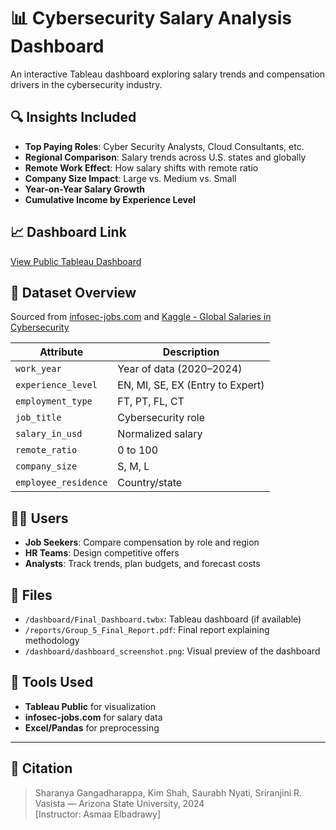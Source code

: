 # 📊 Cybersecurity Salary Analysis Dashboard

An interactive Tableau dashboard exploring salary trends and compensation drivers in the cybersecurity industry.

## 🔍 Insights Included
- **Top Paying Roles**: Cyber Security Analysts, Cloud Consultants, etc.
- **Regional Comparison**: Salary trends across U.S. states and globally
- **Remote Work Effect**: How salary shifts with remote ratio
- **Company Size Impact**: Large vs. Medium vs. Small
- **Year-on-Year Salary Growth**
- **Cumulative Income by Experience Level**

## 📈 Dashboard Link
[View Public Tableau Dashboard](https://public.tableau.com/app/profile/sriranjini.ramesh.vasista/viz/Group_5_17137472009180/Final_Dashboard)

## 🧰 Dataset Overview
Sourced from [infosec-jobs.com](https://infosec-jobs.com/salaries/) and [Kaggle - Global Salaries in Cybersecurity](https://www.kaggle.com/datasets/infosecjobs/global-salaries-in-cybersecurity-infosec)

| Attribute           | Description                                |
|---------------------|--------------------------------------------|
| `work_year`         | Year of data (2020–2024)                   |
| `experience_level`  | EN, MI, SE, EX (Entry to Expert)           |
| `employment_type`   | FT, PT, FL, CT                             |
| `job_title`         | Cybersecurity role                         |
| `salary_in_usd`     | Normalized salary                          |
| `remote_ratio`      | 0 to 100                                   |
| `company_size`      | S, M, L                                     |
| `employee_residence`| Country/state                              |

## 👩‍💻 Users
- **Job Seekers**: Compare compensation by role and region
- **HR Teams**: Design competitive offers
- **Analysts**: Track trends, plan budgets, and forecast costs

## 📄 Files
- `/dashboard/Final_Dashboard.twbx`: Tableau dashboard (if available)
- `/reports/Group_5_Final_Report.pdf`: Final report explaining methodology
- `/dashboard/dashboard_screenshot.png`: Visual preview of the dashboard

## 🧠 Tools Used
- **Tableau Public** for visualization
- **infosec-jobs.com** for salary data
- **Excel/Pandas** for preprocessing

---

## 🧾 Citation
> Sharanya Gangadharappa, Kim Shah, Saurabh Nyati, Sriranjini R. Vasista — Arizona State University, 2024  
> [Instructor: Asmaa Elbadrawy]

